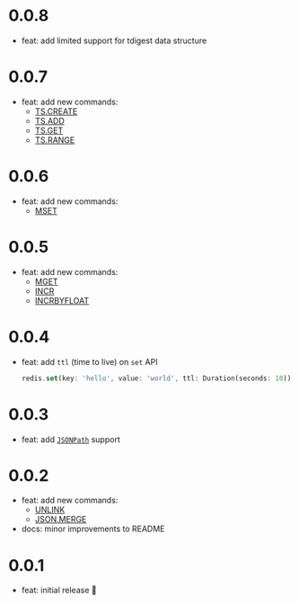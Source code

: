 # 0.0.8

- feat: add limited support for tdigest data structure

# 0.0.7

- feat: add new commands:
  - [TS.CREATE](https://redis.io/commands/ts.create)
  - [TS.ADD](https://redis.io/commands/ts.add)
  - [TS.GET](https://redis.io/commands/ts.get)
  - [TS.RANGE](https://redis.io/commands/ts.range)

# 0.0.6

- feat: add new commands:
  - [MSET](https://redis.io/commands/mset)

# 0.0.5

- feat: add new commands:
  - [MGET](https://redis.io/commands/mget)
  - [INCR](https://redis.io/commands/incr)
  - [INCRBYFLOAT](https://redis.io/commands/incrbyfloat)

# 0.0.4

- feat: add `ttl` (time to live) on `set` API
  ```dart
  redis.set(key: 'hello', value: 'world', ttl: Duration(seconds: 10));
  ```

# 0.0.3

- feat: add [`JSONPath`](https://redis.io/docs/data-types/json/path) support

# 0.0.2

- feat: add new commands:
  - [UNLINK](https://redis.io/commands/unlink)
  - [JSON.MERGE](https://redis.io/commands/json.merge)
- docs: minor improvements to README

# 0.0.1

- feat: initial release 🎉
